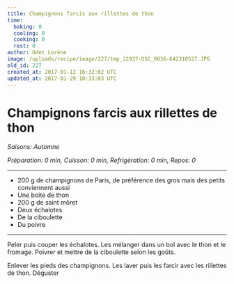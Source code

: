 ```yaml
---
title: Champignons farcis aux rillettes de thon
time:
  baking: 0
  cooling: 0
  cooking: 0
  rest: 0
author: Odet Lorène
image: /uploads/recipe/image/227/tmp_22937-DSC_0036-642310527.JPG
old_id: 227
created_at: 2017-01-12 16:32:02 UTC
updated_at: 2017-01-29 10:33:03 UTC
---
```


# Champignons farcis aux rillettes de thon

_Saisons: Automne_

_Préparation: 0 min, Cuisson: 0 min, Refrigération: 0 min, Repos: 0_

---

- 200 g de champignons de Paris, de préférence des gros mais des petits conviennent aussi
- Une boite de thon
- 200 g de saint môret
- Deux échalotes
- De la ciboulette
- Du poivre

---

Peler puis couper les échalotes. Les mélanger dans un bol avec le thon et le fromage. Poivrer et mettre de la ciboulette selon les goûts.

Enlever les pieds des champignons. Les laver puis les farcir avec les rillettes de thon. Déguster
